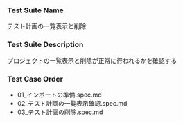 ### Test Suite Name
テスト計画の一覧表示と削除

### Test Suite Description
プロジェクトの一覧表示と削除が正常に行われるかを確認する

### Test Case Order
- 01_インポートの準備.spec.md
- 02_テスト計画の一覧表示確認.spec.md
- 03_テスト計画の削除.spec.md
